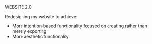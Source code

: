 WEBSITE 2.0

Redesigning my website to achieve:
- More intention-based functionality focused on creating rather than merely exporting
- More aesthetic functionality

